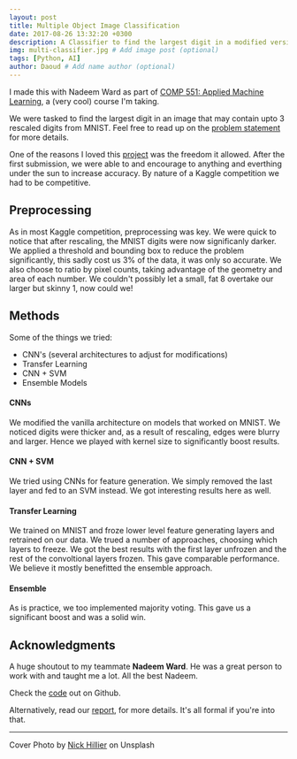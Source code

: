 ```yaml
---
layout: post
title: Multiple Object Image Classification
date: 2017-08-26 13:32:20 +0300
description: A Classifier to find the largest digit in a modified version of MNIST that contains multiple digits.
img: multi-classifier.jpg # Add image post (optional)
tags: [Python, AI]
author: Daoud # Add name author (optional)
---
```


I made this with Nadeem Ward as part of [COMP 551: Applied Machine Learning][551-home], a (very cool) course I'm taking.

We were tasked to find the largest digit in an image that may contain upto 3 rescaled digits from MNIST. Feel free to read up on the [problem statement][ass4-problem] for more details.

One of the reasons I loved this [project][multi-gh] was the freedom it allowed. After the first submission, we were able to and encourage to anything and everthing under the sun to increase accuracy. By nature of a Kaggle competition we had to be competitive.

## Preprocessing

As in most Kaggle competition, preprocessing was key. We were quick to notice that after rescaling, the MNIST digits were now significanly darker. We applied a threshold and bounding box to reduce the problem significantly, this sadly cost us 3% of the data, it was only so accurate. We also choose to ratio by pixel counts, taking advantage of the geometry and area of each number. We couldn't possibly let a small, fat 8 overtake our larger but skinny 1, now could we!

## Methods

Some of the things we tried:

- CNN's (several architectures to adjust for modifications)
- Transfer Learning
- CNN + SVM
- Ensemble Models

#### CNNs
We modified the vanilla architecture on models that worked on MNIST. We noticed digits were thicker and, as a result of rescaling, edges were blurry and larger. Hence we played with kernel size to significantly boost results.

#### CNN + SVM
We tried using CNNs for feature generation. We simply removed the last layer and fed to an SVM instead. We got interesting results here as well.

#### Transfer Learning
We trained on MNIST and froze lower level feature generating layers and retrained on our data. We trued a number of approaches, choosing which layers to freeze. We got the best results with the first layer unfrozen and the rest of the convoltional layers frozen. This gave comparable performance. We believe it mostly benefitted the ensemble approach.

#### Ensemble 

As is practice, we too implemented majority voting. This gave us a significant boost and was a solid win.

## Acknowledgments

A huge shoutout to my teammate **Nadeem Ward**. He was a great person to work with and taught me a lot. All the best Nadeem.





Check the [code][multi-gh] out on Github.

Alternatively, read our [report][report-pdf], for more details. It's all formal if you're into that.

[report-pdf]: https://drive.google.com/file/d/1TnLDsUWK4jxWH44Kvv7pd39TBNhc_D6f/view?usp=sharing
[multi-gh]: https://github.com/DaoudPiracha/Multiple-Object-Classification
[551-home]: http://sarathchandar.in/teaching/2018/winter/comp551-001/
[ass4-problem]: http://cs.mcgill.ca/~rlowe1/comp551/Comp_551_Project_4.pdf

___
Cover Photo by [Nick Hillier](https://unsplash.com/@nhillier) on Unsplash
